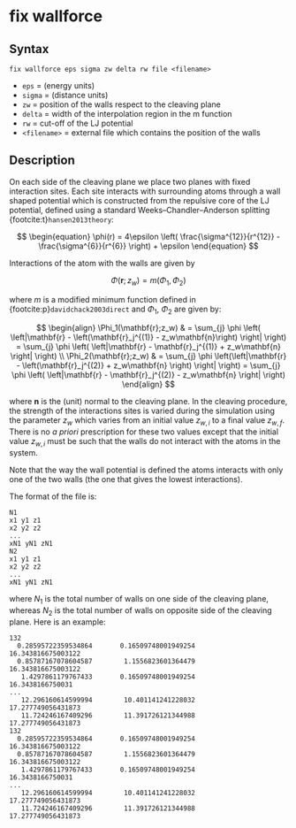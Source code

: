 # fix wallforce

## Syntax

```
fix wallforce eps sigma zw delta rw file <filename> 
```

* `eps`   = (energy units)
* `sigma` = (distance units)
* `zw`    = position of the walls respect to the cleaving plane
* `delta` = width of the interpolation region in the m function
* `rw`    = cut-off of the LJ potential
* `<filename>` = external file which contains the position of the walls

## Description

On each side of the cleaving plane we place two planes with fixed interaction sites. Each site interacts with surrounding atoms through a wall shaped potential which is constructed from the repulsive core of the LJ potential, defined using a standard Weeks–Chandler–Anderson splitting {footcite:t}`hansen2013theory`:

$$
\begin{equation}
	\phi(r) = 4\epsilon \left( \frac{\sigma^{12}}{r^{12}} - \frac{\sigma^{6}}{r^{6}} \right) + \epsilon
\end{equation}
$$

Interactions of the atom with the walls are given by

$$
\Phi(\mathbf{r};z_w)=m(\Phi_1, \Phi_2)
$$

where $m$ is a modified minimum function defined in {footcite:p}`davidchack2003direct` and $\Phi_1$, $\Phi_2$ are given by:

$$
\begin{align}
	\Phi_1(\mathbf{r};z_w) & = \sum_{j} \phi \left( \left|\mathbf{r} - \left(\mathbf{r}_j^{(1)} - z_w\mathbf{n}\right) \right| \right) = \sum_{j} \phi    \left( \left|\mathbf{r} - \mathbf{r}_j^{(1)} + z_w\mathbf{n} \right| \right) \\
	\Phi_2(\mathbf{r};z_w)  & = \sum_{j} \phi \left(\left|\mathbf{r} - \left(\mathbf{r}_j^{(2)} + z_w\mathbf{n} \right) \right| \right)  =  \sum_{j} \phi \left( \left|\mathbf{r} - \mathbf{r}_j^{(2)} - z_w\mathbf{n} \right| \right) 
\end{align}
$$

where $\mathbf{n}$ is the (unit) normal to the cleaving plane. 
In the cleaving procedure, the strength of the interactions sites is varied during the simulation using the parameter $z_w$ which varies from an initial value $z_{w,i}$ to a final value $z_{w,f}$. There is no _a priori_ prescription for these two values except that the initial value  $z_{w,i}$ must be such that the walls do not interact with the atoms in the system.

Note that the way the wall potential is defined the atoms interacts with only one of the two walls (the one that gives the lowest interactions).

The format of the file is:

```
N1
x1 y1 z1 
x2 y2 z2
...
xN1 yN1 zN1
N2
x1 y1 z1 
x2 y2 z2
...
xN1 yN1 zN1
```

where $N_1$ is the total number of walls on one side of the cleaving plane, whereas  $N_2$ is the total number of walls on opposite side of the cleaving plane. Here is an example:

```
132
  0.28595722359534864       0.16509748001949254        16.343816675003122
  0.85787167078604587        1.1556823601364479        16.343816675003122
   1.4297861179767433       0.16509748001949254        16.3438166750031
...
   12.296160614599994        10.401141241228032        17.277749056431873
   11.724246167409296        11.391726121344988        17.277749056431873
132
  0.28595722359534864       0.16509748001949254        16.343816675003122
  0.85787167078604587        1.1556823601364479        16.343816675003122
   1.4297861179767433       0.16509748001949254        16.3438166750031
...
   12.296160614599994        10.401141241228032        17.277749056431873
   11.724246167409296        11.391726121344988        17.277749056431873
```


```{footbibliography}

```
